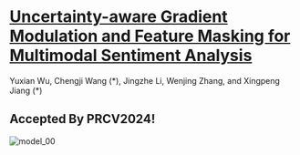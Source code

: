 # [Uncertainty-aware Gradient Modulation and Feature Masking for Multimodal Sentiment Analysis](https://github.com/Wishforpeace/UGF/blob/main/Uncertainty-aware%20Gradient%20Modulation%20and%20Feature%20Masking%20for%20Multimodal%20Sentiment%20Analysis.pdf)
Yuxian Wu, Chengji Wang (\*), Jingzhe Li, Wenjing Zhang, and Xingpeng Jiang (\*)
## Accepted By PRCV2024!

![model_00](https://cdn.jsdelivr.net/gh/Hyeonwuu/Image/model_00.jpg)
